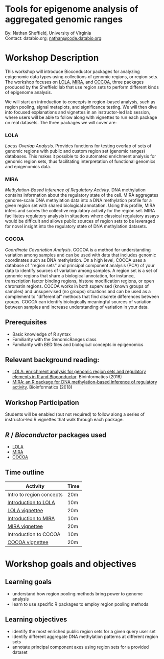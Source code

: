 # Tools for epigenome analysis of aggregated genomic ranges

By: Nathan Sheffield, University of Virginia  
Contact: databio.org; nathan@code.databio.org

# Workshop Description

This workshop will introduce Bioconductor packages for analyzing epigenomic data types using collections of genomic regions, or region sets. The workshop focuses on [LOLA](http://bioconductor.org/packages/LOLA/), [MIRA](http://bioconductor.org/packages/MIRA/), and [COCOA](http://bioconductor.org/packages/COCOA/), three packages produced by the Sheffield lab that use region sets to perform different kinds of epigenome analysis.

We will start an introduction to concepts in region-based analysis, such as region pooling, signal metaplots, and significance testing. We will then dive into focused explanations and vignettes in an instructor-led lab session, where users will be able to follow along with vignettes to run each package on real datasets. The three packages we will cover are:

### LOLA

*Locus Overlap Analysis*. Provides functions for testing overlap of sets of genomic regions with public and custom region set (genomic ranges) databases. This makes it possible to do automated enrichment analysis for genomic region sets, thus facilitating interpretation of functional genomics and epigenomics data.

### MIRA

*Methylation-Based Inference of Regulatory Activity*. DNA methylation contains information about the regulatory state of the cell. MIRA aggregates genome-scale DNA methylation data into a DNA methylation profile for a given region set with shared biological annotation. Using this profile, MIRA infers and scores the collective regulatory activity for the region set. MIRA facilitates regulatory analysis in situations where classical regulatory assays would be difficult and allows public sources of region sets to be leveraged for novel insight into the regulatory state of DNA methylation datasets.

### COCOA

*Coordinate Covariation Analysis*. COCOA is a method for understanding variation among samples and can be used with data that includes genomic coordinates such as DNA methylation. On a high level, COCOA uses a database of "region sets" and principal component analysis (PCA) of your data to identify sources of variation among samples. A region set is a set of genomic regions that share a biological annotation, for instance, transcription factor binding regions, histone modification regions, or open chromatin regions. COCOA works in both supervised (known groups of samples) and unsupervised (no groups) situations and can be used as a complement to "differential" methods that find discrete differences between groups. COCOA can identify biologically meaningful sources of variation between samples and increase understanding of variation in your data.

## Prerequisites

* Basic knowledge of R syntax
* Familiarity with the GenomicRanges class
* Familiarity with BED files and biological concepts in epigenomics

## Relevant background reading:

- [LOLA: enrichment analysis for genomic region sets and regulatory elements in R and Bioconductor](https://academic.oup.com/bioinformatics/article/32/4/587/1743969). Bioinformatics (2016)
- [MIRA: an R package for DNA methylation-based inference of regulatory activity](https://academic.oup.com/bioinformatics/article/34/15/2649/4916061). Bioinformatics (2018)

## Workshop Participation

Students will be enabled (but not required) to follow along a series of instructor-led R vignettes that walk through each package.

## _R_ / _Bioconductor_ packages used

* [LOLA](http://bioconductor.org/packages/LOLA/)
* [MIRA](http://bioconductor.org/packages/MIRA/)
* [COCOA](http://bioconductor.org/packages/COCOA/)

## Time outline

| Activity                                                      | Time |
|---------------------------------------------------------------|------|
| Intro to region concepts                                      													| 20m  |
| [Introduction to LOLA](http://databio.org/slides/lola.html)   													| 10m  |
| [LOLA vignettee](https://bioconductor.org/packages/release/bioc/vignettes/LOLA/inst/doc/gettingStarted.html)		| 20m  |
| [Introduction to MIRA](http://databio.org/slides/mira.html)   													| 10m  |
| [MIRA vignettee](https://bioconductor.org/packages/release/bioc/vignettes/MIRA/inst/doc/GettingStarted.html)	 	| 20m  |
| Introduction to COCOA                                         													| 10m  |
| [COCOA vignettee](https://bioconductor.org/packages/release/bioc/vignettes/COCOA/inst/doc/IntroToCOCOA.html) 		| 20m  |


# Workshop goals and objectives

## Learning goals

* understand how region pooling methods bring power to genome analysis
* learn to use specific R packages to employ region pooling methods

## Learning objectives

* identify the most enriched public region sets for a given query user set
* identify different aggregate DNA methylation patterns at different region sets
* annotate principal component axes using region sets for a provided dataset

